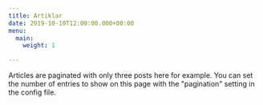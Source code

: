 ```yaml
---
title: Artiklar
date: 2019-10-10T12:00:00.000+00:00
menu:
  main:
    weight: 1

---
```

Articles are paginated with only three posts here for example. You can set the number of entries to show on this page with the "pagination" setting in the config file.